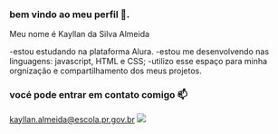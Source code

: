 ### bem vindo ao meu perfil 🦇. 

 Meu nome é Kayllan da Silva Almeida

  -estou estudando na plataforma Alura.
  -estou me desenvolvendo nas linguagens: javascript, HTML e CSS;
  -utilizo esse espaço para minha orgnização e compartilhamento dos meus projetos.

  ###  vocé pode entrar em contato comigo 📫
  kayllan.almeida@escola.pr.gov.br
![](https://media.tenor.com/nRuhuqaztA8AAAAC/noite.gif)
